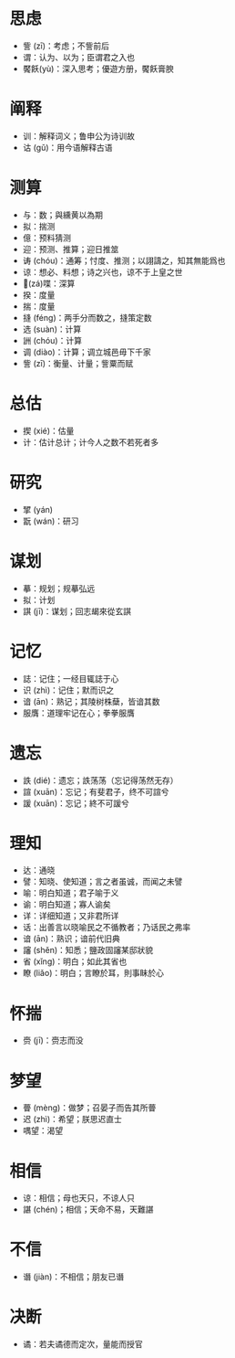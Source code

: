 # 思虑
* 訾 (zī)：考虑；不訾前后
* 谓：认为、以为；臣谓君之入也
* 饜飫(yù)：深入思考；優遊方册，饜飫膏腴
# 阐释
* 训：解释词义；鲁申公为诗训故
* 诂 (gǔ)：用今语解释古语
# 测算
* 与：数；與纁黄以為期
* 拟：揣测
* 億：预料猜测
* 迎：预测、推算；迎日推筮
* 诪 (chóu)：通筹；忖度、推测；以詡譸之，知其無能爲也
* 谅：想必、料想；诗之兴也，谅不于上皇之世
* 𡁕(zá)喋：深算
* 揆：度量
* 揣：度量
* 摓 (féng)：两手分而数之，摓策定数
* 选 (suàn)：计算
* 詶 (chóu)：计算
* 调 (diào)：计算；调立城邑毋下千家
* 訾 (zī)：衡量、计量；訾粟而赋
# 总估
* 揳 (xié)：估量
* 计：估计总计；计今人之数不若死者多
# 研究
* 揅 (yán)
* 翫 (wán)：研习
# 谋划
* 摹：规划；规摹弘远
* 拟：计划
* 諆 (jī)：谋划；回志朅來從玄諆
# 记忆
* 誌：记住；一经目辄誌于心
* 识 (zhì)：记住；默而识之
* 谙 (ān)：熟记；其陵树株蘖，皆谙其数
* 服膺：道理牢记在心；拳拳服膺
# 遗忘
* 詄 (dié)：遗忘；詄荡荡（忘记得荡然无存）
* 諠 (xuān)：忘记；有斐君子，终不可諠兮
* 諼 (xuān)：忘记；終不可諼兮

# 理知
* 达：通晓
* 譬：知晓、使知道；言之者虽诚，而闻之未譬
* 喻：明白知道；君子喻于义
* 谕：明白知道；寡人谕矣
* 详：详细知道；又非君所详
* 话：出善言以晓喻民之不循教者；乃话民之弗率
* 谙 (ān)：熟识；谙前代旧典
* 讅 (shěn)：知悉；鹽政固讅某邸狀貌
* 省 (xǐng)：明白；如此其省也
* 瞭 (liǎo)：明白；言瞭於耳，則事眛於心

# 怀揣
* 赍 (jī)：赍志而没
# 梦望
* 瞢 (mèng)：做梦；召晏子而告其所瞢
* 迟 (zhì)：希望；朕思迟直士
* 喁望：渴望
# 相信
* 谅：相信；母也天只，不谅人只
* 諶 (chén)；相信；天命不易，天難諶
# 不信
* 谮 (jiàn)：不相信；朋友已谮
# 决断
* 谲：若夫谲德而定次，量能而授官